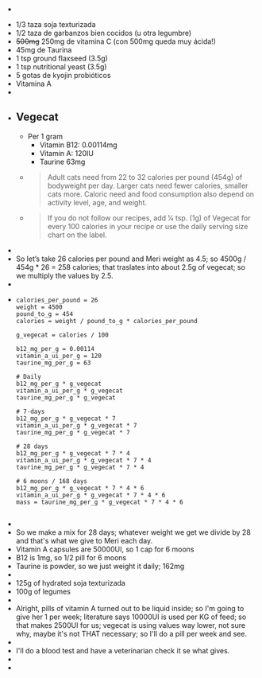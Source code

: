 - ```calc
  
  ```
- 1/3 taza soja texturizada
- 1/2 taza de garbanzos bien cocidos (u otra legumbre)
- ~~500mg~~ 250mg de vitamina C (con 500mg queda muy ácida!)
- 45mg de Taurina
- 1 tsp ground flaxseed (3.5g)
- 1 tsp nutritional yeast (3.5g)
- 5 gotas de kyojin probióticos
- Vitamina A
-
- ## Vegecat
	- Per 1 gram
		- Vitamin B12: 0.00114mg
		- Vitamin A: 120IU
		- Taurine 63mg
	- > Adult cats need from 22 to 32 calories per pound (454g) of bodyweight per day. Larger cats need fewer calories, smaller cats more. Caloric need and food consumption also depend on activity level, age, and weight.
	- > If you do not follow our recipes, add 1⁄4 tsp. (1g) of Vegecat for every 100 calories in your recipe or use the daily serving size chart on the label.
-
- So let’s take 26 calories per pound and Meri weight as 4.5; so 4500g / 454g * 26 = 258 calories; that traslates into about 2.5g of vegecat; so we multiply the values by 2.5.
-
- ```calc
  calories_per_pound = 26
  weight = 4500
  pound_to_g = 454
  calories = weight / pound_to_g * calories_per_pound
  
  g_vegecat = calories / 100
  
  b12_mg_per_g = 0.00114
  vitamin_a_ui_per_g = 120
  taurine_mg_per_g = 63
  
  # Daily
  b12_mg_per_g * g_vegecat
  vitamin_a_ui_per_g * g_vegecat
  taurine_mg_per_g * g_vegecat
  
  # 7-days
  b12_mg_per_g * g_vegecat * 7
  vitamin_a_ui_per_g * g_vegecat * 7
  taurine_mg_per_g * g_vegecat * 7
  
  # 28 days
  b12_mg_per_g * g_vegecat * 7 * 4
  vitamin_a_ui_per_g * g_vegecat * 7 * 4
  taurine_mg_per_g * g_vegecat * 7 * 4
  
  # 6 moons / 168 days
  b12_mg_per_g * g_vegecat * 7 * 4 * 6
  vitamin_a_ui_per_g * g_vegecat * 7 * 4 * 6
  mass = taurine_mg_per_g * g_vegecat * 7 * 4 * 6
  
  
  ```
-
- So we make a mix for 28 days; whatever weight we get we  divide by 28 and that's what we give to Meri each day.
- Vitamin A capsules are 50000UI, so 1 cap for 6 moons
- B12 is 1mg, so 1/2 pill for 6 moons
- Taurine is powder, so we just weight it daily; 162mg
-
- 125g of hydrated soja texturizada
- 100g of legumes
-
- Alright, pills of vitamin A turned out to be liquid inside; so I'm going to give her 1 per week; literature says 10000UI is used per KG of feed; so that makes 2500UI for us; vegecat is using values way lower, not sure why, maybe it's not THAT necessary; so I'll do a pill per week and see.
-
- I'll do a blood test and have a veterinarian check it se what gives.
-
-